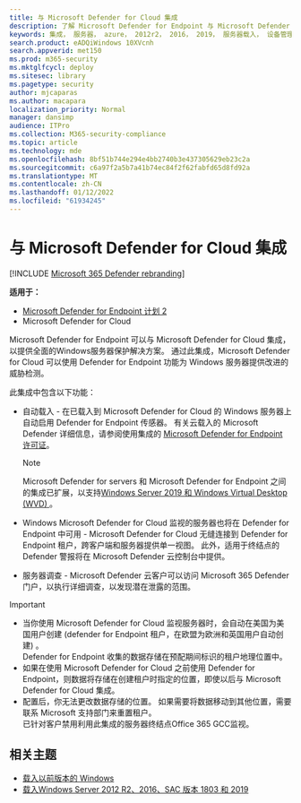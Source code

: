 ```yaml
---
title: 与 Microsoft Defender for Cloud 集成
description: 了解 Microsoft Defender for Endpoint 与 Microsoft Defender 云的集成
keywords: 集成， 服务器， azure， 2012r2， 2016， 2019， 服务器载入， 设备管理， 配置适用于终结点服务器的 Microsoft Defender， 载入适用于终结点服务器的 Microsoft Defender， 载入适用于终结点服务器的 Microsoft Defender
search.product: eADQiWindows 10XVcnh
search.appverid: met150
ms.prod: m365-security
ms.mktglfcycl: deploy
ms.sitesec: library
ms.pagetype: security
author: mjcaparas
ms.author: macapara
localization_priority: Normal
manager: dansimp
audience: ITPro
ms.collection: M365-security-compliance
ms.topic: article
ms.technology: mde
ms.openlocfilehash: 8bf51b744e294e4bb2740b3e437305629eb23c2a
ms.sourcegitcommit: c6a97f2a5b7a41b74ec84f2f62fabfd65d8fd92a
ms.translationtype: MT
ms.contentlocale: zh-CN
ms.lasthandoff: 01/12/2022
ms.locfileid: "61934245"
---
```

# <a name="integration-with-microsoft-defender-for-cloud"></a>与 Microsoft Defender for Cloud 集成

[!INCLUDE [Microsoft 365 Defender rebranding](../../includes/microsoft-defender.md)]

**适用于：**
- [Microsoft Defender for Endpoint 计划 2](https://go.microsoft.com/fwlink/p/?linkid=2154037)
- Microsoft Defender for Cloud

Microsoft Defender for Endpoint 可以与 Microsoft Defender for Cloud 集成，以提供全面的Windows服务器保护解决方案。 通过此集成，Microsoft Defender for Cloud 可以使用 Defender for Endpoint 功能为 Windows 服务器提供改进的威胁检测。

此集成中包含以下功能：

- 自动载入 - 在已载入到 Microsoft Defender for Cloud 的 Windows 服务器上自动启用 Defender for Endpoint 传感器。 有关云载入的 Microsoft Defender 详细信息，请参阅使用集成的 [Microsoft Defender for Endpoint 许可证](/azure/security-center/security-center-wdatp)。

    > [!NOTE]
    > Microsoft Defender for servers 和 Microsoft Defender for Endpoint 之间的集成已扩展，以支持[Windows Server 2019 和 Windows Virtual Desktop (WVD) ](/azure/security-center/release-notes#microsoft-defender-for-endpoint-integration-with-azure-defender-now-supports-windows-server-2019-and-windows-10-virtual-desktop-wvd-in-preview)。

- Windows Microsoft Defender for Cloud 监视的服务器也将在 Defender for Endpoint 中可用 - Microsoft Defender for Cloud 无缝连接到 Defender for Endpoint 租户，跨客户端和服务器提供单一视图。  此外，适用于终结点的 Defender 警报将在 Microsoft Defender 云控制台中提供。
- 服务器调查 - Microsoft Defender 云客户可以访问 Microsoft 365 Defender 门户，以执行详细调查，以发现潜在泄露的范围。

> [!IMPORTANT]
> - 当你使用 Microsoft Defender for Cloud 监视服务器时，会自动在美国为美国用户创建 (defender for Endpoint 租户，在欧盟为欧洲和英国用户自动创建) 。<br>
Defender for Endpoint 收集的数据存储在预配期间标识的租户地理位置中。
> - 如果在使用 Microsoft Defender for Cloud 之前使用 Defender for Endpoint，则数据将存储在创建租户时指定的位置，即使以后与 Microsoft Defender for Cloud 集成。
> - 配置后，你无法更改数据存储的位置。 如果需要将数据移动到其他位置，需要联系 Microsoft 支持部门来重置租户。 <br>
已针对客户禁用利用此集成的服务器终结点Office 365 GCC监视。



## <a name="related-topics"></a>相关主题
- [载入以前版本的 Windows](onboard-downlevel.md)
- [载入Windows Server 2012 R2、2016、SAC 版本 1803 和 2019](configure-server-endpoints.md)
